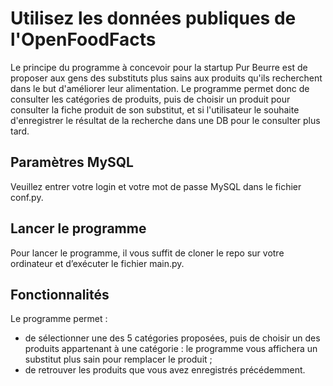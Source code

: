 # Utilisez les données publiques de l'OpenFoodFacts

Le principe du programme à concevoir pour la startup Pur Beurre est de proposer aux gens des substituts plus sains aux produits qu'ils recherchent dans le but d'améliorer leur alimentation. Le programme permet donc de consulter les catégories de produits, puis de choisir un produit pour consulter la fiche produit de son substitut, et si l'utilisateur le souhaite d'enregistrer le résultat de la recherche dans une DB pour le consulter plus tard.

## Paramètres MySQL
Veuillez entrer votre login et votre mot de passe MySQL dans le fichier conf.py.

## Lancer le programme
Pour lancer le programme, il vous suffit de cloner le repo sur votre ordinateur et d’exécuter le fichier main.py.

## Fonctionnalités
Le programme permet :
- de sélectionner une des 5 catégories proposées, puis de choisir un des produits appartenant à une catégorie : le programme vous affichera un substitut plus sain pour remplacer le produit ;
- de retrouver les produits que vous avez enregistrés précédemment.
